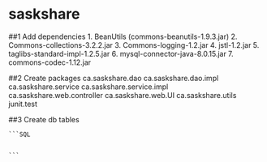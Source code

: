 # saskshare

##1 Add dependencies 
	1. BeanUtils (commons-beanutils-1.9.3.jar)
	2. Commons-collections-3.2.2.jar
	3. Commons-logging-1.2.jar
	4. jstl-1.2.jar
	5. taglibs-standard-impl-1.2.5.jar
	6. mysql-connector-java-8.0.15.jar
	7. commons-codec-1.12.jar
	
##2 Create packages
	ca.saskshare.dao
	ca.saskshare.dao.impl
	ca.saskshare.service
	ca.saskshare.service.impl
	ca.saskshare.web.controller
	ca.saskshare.web.UI
	ca.saskshare.utils
	junit.test
	
##3 Create db tables 

	```SQL
		
		
	```
	
